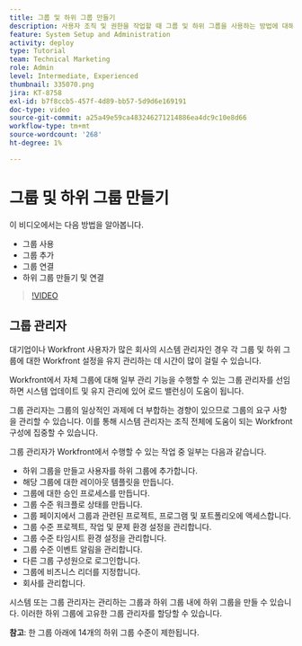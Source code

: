 ```yaml
---
title: 그룹 및 하위 그룹 만들기
description: 사용자 조직 및 권한을 작업할 때 그룹 및 하위 그룹을 사용하는 방법에 대해 알아봅니다. 그룹 및 하위 그룹을 만드는 방법에 대해 알아봅니다.
feature: System Setup and Administration
activity: deploy
type: Tutorial
team: Technical Marketing
role: Admin
level: Intermediate, Experienced
thumbnail: 335070.png
jira: KT-8758
exl-id: b7f8ccb5-457f-4d89-bb57-5d9d6e169191
doc-type: video
source-git-commit: a25a49e59ca483246271214886ea4dc9c10e8d66
workflow-type: tm+mt
source-wordcount: '268'
ht-degree: 1%

---
```


# 그룹 및 하위 그룹 만들기

이 비디오에서는 다음 방법을 알아봅니다.

* 그룹 사용
* 그룹 추가
* 그룹 연결
* 하위 그룹 만들기 및 연결

>[!VIDEO](https://video.tv.adobe.com/v/335070/?quality=12&learn=on)

## 그룹 관리자

대기업이나 Workfront 사용자가 많은 회사의 시스템 관리자인 경우 각 그룹 및 하위 그룹에 대한 Workfront 설정을 유지 관리하는 데 시간이 많이 걸릴 수 있습니다.

Workfront에서 자체 그룹에 대해 일부 관리 기능을 수행할 수 있는 그룹 관리자를 선임하면 시스템 업데이트 및 유지 관리에 있어 로드 밸런싱이 도움이 됩니다.

그룹 관리자는 그룹의 일상적인 과제에 더 부합하는 경향이 있으므로 그룹의 요구 사항을 관리할 수 있습니다. 이를 통해 시스템 관리자는 조직 전체에 도움이 되는 Workfront 구성에 집중할 수 있습니다.

그룹 관리자가 Workfront에서 수행할 수 있는 작업 중 일부는 다음과 같습니다.

* 하위 그룹을 만들고 사용자를 하위 그룹에 추가합니다.
* 해당 그룹에 대한 레이아웃 템플릿을 만듭니다.
* 그룹에 대한 승인 프로세스를 만듭니다.
* 그룹 수준 워크플로 상태를 만듭니다.
* 그룹 페이지에서 그룹과 관련된 프로젝트, 프로그램 및 포트폴리오에 액세스합니다.
* 그룹 수준 프로젝트, 작업 및 문제 환경 설정을 관리합니다.
* 그룹 수준 타임시트 환경 설정을 관리합니다.
* 그룹 수준 이벤트 알림을 관리합니다.
* 다른 그룹 구성원으로 로그인합니다.
* 그룹에 비즈니스 리더를 지정합니다.
* 회사를 관리합니다.

시스템 또는 그룹 관리자는 관리하는 그룹과 하위 그룹 내에 하위 그룹을 만들 수 있습니다. 이러한 하위 그룹에 고유한 그룹 관리자를 할당할 수 있습니다.

**참고**: 한 그룹 아래에 14개의 하위 그룹 수준이 제한됩니다.
